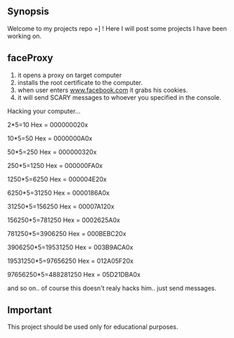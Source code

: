 ## Synopsis

Welcome to my projects repo =] !
Here I will post some projects I have been working on.


## faceProxy

1. it opens a proxy on target computer
2. installs the root certificate to the computer.
3. when user enters www.facebook.com it grabs his cookies.
4. it will send SCARY messages to whoever you specified in the console.

Hacking your computer...

2*5=10 Hex = 000000020x

10*5=50 Hex = 0000000A0x

50*5=250 Hex = 000000320x

250*5=1250 Hex = 000000FA0x

1250*5=6250 Hex = 000004E20x

6250*5=31250 Hex = 0000186A0x

31250*5=156250 Hex = 00007A120x

156250*5=781250 Hex = 0002625A0x

781250*5=3906250 Hex = 000BEBC20x

3906250*5=19531250 Hex = 003B9ACA0x

19531250*5=97656250 Hex = 012A05F20x

97656250*5=488281250 Hex = 05D21DBA0x

and so on.. of course this doesn't realy hacks him.. just send messages.

## Important

This project should be used only for educational purposes.